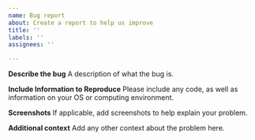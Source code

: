 ```yaml
---
name: Bug report
about: Create a report to help us improve
title: ''
labels: ''
assignees: ''

---
```


**Describe the bug**
A description of what the bug is.

**Include Information to Reproduce**
Please include any code, as well as information on your OS or computing environment.

**Screenshots**
If applicable, add screenshots to help explain your problem.

**Additional context**
Add any other context about the problem here.
